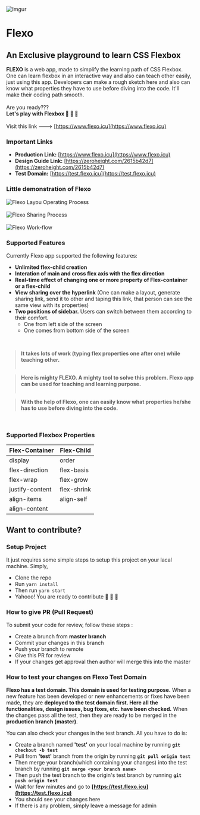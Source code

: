 ![Imgur](https://i.imgur.com/E3Qx3cc.png)

# Flexo

## An Exclusive playground to learn CSS Flexbox

**FLEXO** is a web app, made to simplify the learning path of CSS Flexbox. One can learn flexbox in an interactive way and also can teach other easily, just using this app. Developers can make a rough sketch here and also can know what properties they have to use before diving into the code. It'll make their coding path smooth. <br /> <br />
Are you ready??? <br />
**Let's play with Flexbox 🥳 🥳 🥳** <br /> <br />
Visit this link ---> [https://www.flexo.icu](https://www.flexo.icu)

### Important Links

-   **Production Link:** [https://www.flexo.icu](https://www.flexo.icu)
-   **Design Guide Link:** [https://zeroheight.com/2615b42d7](https://zeroheight.com/2615b42d7)
-   **Test Domain:** [https://test.flexo.icu](https://test.flexo.icu)

### Little demonstration of Flexo

![Flexo Layou Operating Process](https://i.imgur.com/6k8XWyj.png) <br /> <br />
![Flexo Sharing Process](https://i.imgur.com/BPnT2RF.png) <br /> <br />
![Flexo Work-flow](https://i.imgur.com/wjtha63.gif)

### Supported Features

Currently Flexo app supported the following features:

-   **Unlimited flex-child creation**
-   **Interation of main and cross flex axis with the flex direction**
-   **Real-time effect of changing one or more property of Flex-container or a flex-child**
-   **View sharing over the hyperlink** (One can make a layout, generate sharing link, send it to other and taping this link, that person can see the same view with its properties)
-   **Two positions of sidebar.** Users can switch between them according to their comfort.
    -   One from left side of the screen
    -   One comes from bottom side of the screen

<br />

> **It takes lots of work (typing flex properties one after one) while teaching other.** <br /> <br />

> **Here is mighty FLEXO. A mighty tool to solve this problem. Flexo app can be used for teaching and learning purpose.** <br /> <br />

> **With the help of Flexo, one can easily know what properties he/she has to use before diving into the code.**

<br />

### Supported Flexbox Properties

| **Flex-Container** | **Flex-Child** |
| ------------------ | -------------- |
| display            | order          |
| flex-direction     | flex-basis     |
| flex-wrap          | flex-grow      |
| justify-content    | flex-shrink    |
| align-items        | align-self     |
| align-content      |                |

## Want to contribute?

### Setup Project

It just requires some simple steps to setup this project on your lacal machine. Simply,

-   Clone the repo
-   Run `yarn install`
-   Then run `yarn start`
-   Yahooo! You are ready to contribute 🎉 🎉 🎉

### How to give PR (Pull Request)

To submit your code for review, follow these steps :

-   Create a brunch from **master branch**
-   Commit your changes in this branch
-   Push your branch to remote
-   Give this PR for review
-   If your changes get approval then author will merge this into the master

### How to test your changes on Flexo Test Domain

**Flexo has a test domain. This domain is used for testing purpose.** When a new feature has been developed or new enhancements or fixes have been made, they are **deployed to the test domain first. Here all the functionalities, design issues, bug fixes, etc. have been checked.** When the changes pass all the test, then they are ready to be merged in the **production branch (master)**. <br />

You can also check your changes in the test branch. All you have to do is:

-   Create a branch named **'test'** on your local machine by running **`git checkout -b test`**
-   Pull from **'test'** branch from the origin by running **`git pull origin test`**
-   Then merge your branch(which containing your changes) into the test branch by running **`git merge <your branch name>`**
-   Then push the test branch to the origin's test branch by running **`git push origin test`**
-   Wait for few minutes and go to **[https://test.flexo.icu](https://test.flexo.icu)**
-   You should see your changes here
-   If there is any problem, simply leave a message for admin
